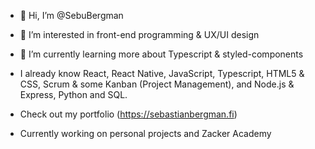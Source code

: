 - 👋 Hi, I’m @SebuBergman
- 👀 I’m interested in front-end programming & UX/UI design
- 🌱 I’m currently learning more about Typescript & styled-components
- I already know React, React Native, JavaScript, Typescript, HTML5 & CSS, Scrum & some Kanban (Project Management), and Node.js & Express, Python and SQL.

- Check out my portfolio (https://sebastianbergman.fi)
- Currently working on personal projects and Zacker Academy

<!---
SebuBergman/SebuBergman is a ✨ special ✨ repository because its `README.md` (this file) appears on your GitHub profile.
You can click the Preview link to take a look at your changes.
--->
